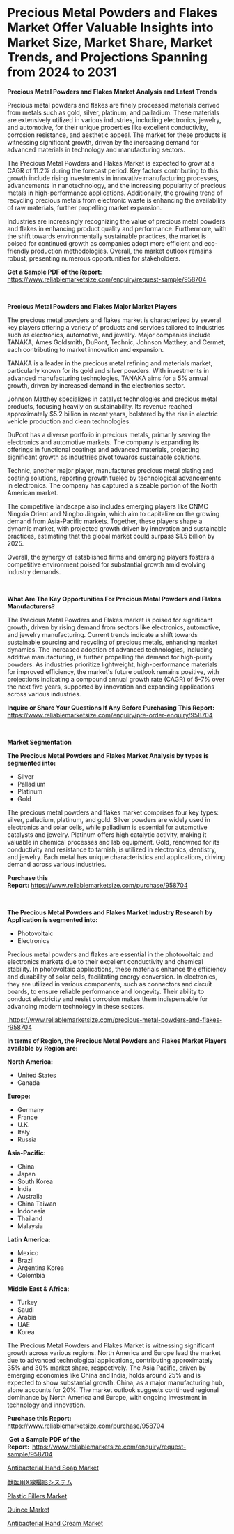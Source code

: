 <p><h1>Precious Metal Powders and Flakes Market Offer Valuable Insights into Market Size, Market Share, Market Trends, and Projections Spanning from 2024 to 2031</h1></p><p><strong>Precious Metal Powders and Flakes Market Analysis and Latest Trends</strong></p>
<p><p>Precious metal powders and flakes are finely processed materials derived from metals such as gold, silver, platinum, and palladium. These materials are extensively utilized in various industries, including electronics, jewelry, and automotive, for their unique properties like excellent conductivity, corrosion resistance, and aesthetic appeal. The market for these products is witnessing significant growth, driven by the increasing demand for advanced materials in technology and manufacturing sectors.</p><p>The Precious Metal Powders and Flakes Market is expected to grow at a CAGR of 11.2% during the forecast period. Key factors contributing to this growth include rising investments in innovative manufacturing processes, advancements in nanotechnology, and the increasing popularity of precious metals in high-performance applications. Additionally, the growing trend of recycling precious metals from electronic waste is enhancing the availability of raw materials, further propelling market expansion. </p><p>Industries are increasingly recognizing the value of precious metal powders and flakes in enhancing product quality and performance. Furthermore, with the shift towards environmentally sustainable practices, the market is poised for continued growth as companies adopt more efficient and eco-friendly production methodologies. Overall, the market outlook remains robust, presenting numerous opportunities for stakeholders.</p></p>
<p><strong>Get a Sample PDF of the Report:&nbsp;</strong> <a href="https://www.reliablemarketsize.com/enquiry/request-sample/958704">https://www.reliablemarketsize.com/enquiry/request-sample/958704</a></p>
<p>&nbsp;</p>
<p><strong>Precious Metal Powders and Flakes Major Market Players</strong></p>
<p><p>The precious metal powders and flakes market is characterized by several key players offering a variety of products and services tailored to industries such as electronics, automotive, and jewelry. Major companies include TANAKA, Ames Goldsmith, DuPont, Technic, Johnson Matthey, and Cermet, each contributing to market innovation and expansion.</p><p>TANAKA is a leader in the precious metal refining and materials market, particularly known for its gold and silver powders. With investments in advanced manufacturing technologies, TANAKA aims for a 5% annual growth, driven by increased demand in the electronics sector.</p><p>Johnson Matthey specializes in catalyst technologies and precious metal products, focusing heavily on sustainability. Its revenue reached approximately $5.2 billion in recent years, bolstered by the rise in electric vehicle production and clean technologies.</p><p>DuPont has a diverse portfolio in precious metals, primarily serving the electronics and automotive markets. The company is expanding its offerings in functional coatings and advanced materials, projecting significant growth as industries pivot towards sustainable solutions.</p><p>Technic, another major player, manufactures precious metal plating and coating solutions, reporting growth fueled by technological advancements in electronics. The company has captured a sizeable portion of the North American market.</p><p>The competitive landscape also includes emerging players like CNMC Ningxia Orient and Ningbo Jingxin, which aim to capitalize on the growing demand from Asia-Pacific markets. Together, these players shape a dynamic market, with projected growth driven by innovation and sustainable practices, estimating that the global market could surpass $1.5 billion by 2025. </p><p>Overall, the synergy of established firms and emerging players fosters a competitive environment poised for substantial growth amid evolving industry demands.</p></p>
<p>&nbsp;</p>
<p><strong>What Are The Key Opportunities For Precious Metal Powders and Flakes Manufacturers?</strong></p>
<p><p>The Precious Metal Powders and Flakes market is poised for significant growth, driven by rising demand from sectors like electronics, automotive, and jewelry manufacturing. Current trends indicate a shift towards sustainable sourcing and recycling of precious metals, enhancing market dynamics. The increased adoption of advanced technologies, including additive manufacturing, is further propelling the demand for high-purity powders. As industries prioritize lightweight, high-performance materials for improved efficiency, the market's future outlook remains positive, with projections indicating a compound annual growth rate (CAGR) of 5-7% over the next five years, supported by innovation and expanding applications across various industries.</p></p>
<p><strong>Inquire or Share Your Questions If Any Before Purchasing This Report:</strong> <a href="https://www.reliablemarketsize.com/enquiry/pre-order-enquiry/958704">https://www.reliablemarketsize.com/enquiry/pre-order-enquiry/958704</a></p>
<p>&nbsp;</p>
<p><strong>Market Segmentation</strong></p>
<p><strong>The Precious Metal Powders and Flakes Market Analysis by types is segmented into:</strong></p>
<p><ul><li>Silver</li><li>Palladium</li><li>Platinum</li><li>Gold</li></ul></p>
<p><p>The precious metal powders and flakes market comprises four key types: silver, palladium, platinum, and gold. Silver powders are widely used in electronics and solar cells, while palladium is essential for automotive catalysts and jewelry. Platinum offers high catalytic activity, making it valuable in chemical processes and lab equipment. Gold, renowned for its conductivity and resistance to tarnish, is utilized in electronics, dentistry, and jewelry. Each metal has unique characteristics and applications, driving demand across various industries.</p></p>
<p><strong>Purchase this Report:&nbsp;</strong><a href="https://www.reliablemarketsize.com/purchase/958704">https://www.reliablemarketsize.com/purchase/958704</a></p>
<p>&nbsp;</p>
<p><strong>The Precious Metal Powders and Flakes Market Industry Research by Application is segmented into:</strong></p>
<p><ul><li>Photovoltaic</li><li>Electronics</li></ul></p>
<p><p>Precious metal powders and flakes are essential in the photovoltaic and electronics markets due to their excellent conductivity and chemical stability. In photovoltaic applications, these materials enhance the efficiency and durability of solar cells, facilitating energy conversion. In electronics, they are utilized in various components, such as connectors and circuit boards, to ensure reliable performance and longevity. Their ability to conduct electricity and resist corrosion makes them indispensable for advancing modern technology in these sectors.</p></p>
<p><a href="https://www.reliablemarketsize.com/precious-metal-powders-and-flakes-r958704">&nbsp;https://www.reliablemarketsize.com/precious-metal-powders-and-flakes-r958704</a></p>
<p><strong>In terms of Region, the Precious Metal Powders and Flakes Market Players available by Region are:</strong></p>
<p>
    <p> <strong> North America: </strong>
        <ul>
            <li>United States</li>
            <li>Canada</li>
        </ul>
        </p> 
    <p> <strong> Europe: </strong>
        <ul>
            <li>Germany</li>
            <li>France</li>
            <li>U.K.</li>
            <li>Italy</li>
            <li>Russia</li>
        </ul>
        </p> 
    <p> <strong> Asia-Pacific: </strong>
        <ul>
            <li>China</li>
            <li>Japan</li>
            <li>South Korea</li>
            <li>India</li>
            <li>Australia</li>
            <li>China Taiwan</li>
            <li>Indonesia</li>
            <li>Thailand</li>
            <li>Malaysia</li>
        </ul>
        </p> 
    <p> <strong> Latin America: </strong>
        <ul>
            <li>Mexico</li>
            <li>Brazil</li>
            <li>Argentina Korea</li>
            <li>Colombia</li>
        </ul>
        </p> 
    <p> <strong> Middle East & Africa: </strong>
        <ul>
            <li>Turkey</li>
            <li>Saudi</li>
            <li>Arabia</li>
            <li>UAE</li>
            <li>Korea</li>
        </ul>
    </p>
    </p>
<p><p>The Precious Metal Powders and Flakes Market is witnessing significant growth across various regions. North America and Europe lead the market due to advanced technological applications, contributing approximately 35% and 30% market share, respectively. The Asia Pacific, driven by emerging economies like China and India, holds around 25% and is expected to show substantial growth. China, as a major manufacturing hub, alone accounts for 20%. The market outlook suggests continued regional dominance by North America and Europe, with ongoing investment in technology and innovation.</p></p>
<p><strong>Purchase this Report: </strong><a href="https://www.reliablemarketsize.com/purchase/958704">https://www.reliablemarketsize.com/purchase/958704</a></p>
<p>&nbsp;<strong>Get a Sample PDF of the Report:&nbsp;&nbsp;</strong><a href="https://www.reliablemarketsize.com/enquiry/request-sample/958704">https://www.reliablemarketsize.com/enquiry/request-sample/958704</a></p>
<p><strong></strong></p>
<p><p><a href="https://medium.com/@faith.reidt5556/the-antibacterial-hand-soap-market-industry-provides-a-comprehensive-and-current-analysis-of-the-4959ba25c818?postPublishedType=initial">Antibacterial Hand Soap Market</a></p><p><a href="https://medium.com/@dm15982023/veterinary-radiography-systems-market-%E3%81%AF-%E3%82%B3%E3%82%B9%E3%83%88%E7%AE%A1%E7%90%86%E3%81%A8%E5%8A%B9%E7%8E%87%E5%90%91%E4%B8%8A%E3%82%92%E5%84%AA%E5%85%88%E3%81%97%E3%81%BE%E3%81%99-%E3%81%95%E3%82%89%E3%81%AB-%E5%A0%B1%E5%91%8A%E6%9B%B8%E3%81%AF%E5%B8%82%E5%A0%B4%E3%81%AE%E9%9C%80%E8%A6%81%E9%9D%A2%E3%81%A8%E4%BE%9B%E7%B5%A6%E9%9D%A2%E3%81%AE%E4%B8%A1%E6%96%B9%E3%82%92%E3%82%AB%E3%83%90%E3%83%BC%E3%81%97%E3%81%A6%E3%81%84%E3%81%BE%E3%81%99-44e46c870d95">獣医用X線撮影システム</a></p><p><a href="https://issuu.com/reportprime-2/docs/plastic-fillers-market-size-2030.pp_2af56da85c759a">Plastic Fillers Market</a></p><p><a href="https://www.linkedin.com/pulse/quince-market-trends-regional-insights-forecasted-period-from-gub2e?trackingId=SDCaY7ckRxWFAijXf4QtYg%3D%3D">Quince Market</a></p><p><a href="https://medium.com/@jewelmohr25/this-report-on-antibacterial-hand-cream-market-is-a-comprehensive-analysis-of-market-shares-2b775e6f7013">Antibacterial Hand Cream Market</a></p></p>